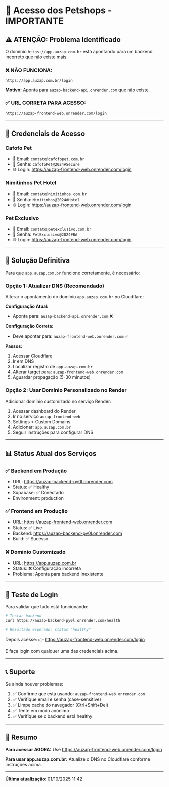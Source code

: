 # 🔐 Acesso dos Petshops - IMPORTANTE

## ⚠️ ATENÇÃO: Problema Identificado

O domínio `https://app.auzap.com.br` está apontando para um backend incorreto que não existe mais.

### ❌ NÃO FUNCIONA:
```
https://app.auzap.com.br/login
```
**Motivo:** Aponta para `auzap-backend-api.onrender.com` que não existe.

### ✅ URL CORRETA PARA ACESSO:
```
https://auzap-frontend-web.onrender.com/login
```

---

## 🎯 Credenciais de Acesso

### Cafofo Pet
- 📧 Email: `contato@cafofopet.com.br`
- 🔐 Senha: `CafofoPet@2024#Secure`
- 🌐 Login: https://auzap-frontend-web.onrender.com/login

### Nimitinhos Pet Hotel
- 📧 Email: `contato@nimitinhos.com.br`
- 🔐 Senha: `Nimitinhos@2024#Hotel`
- 🌐 Login: https://auzap-frontend-web.onrender.com/login

### Pet Exclusivo
- 📧 Email: `contato@petexclusivo.com.br`
- 🔐 Senha: `PetExclusivo@2024#BA`
- 🌐 Login: https://auzap-frontend-web.onrender.com/login

---

## 🔧 Solução Definitiva

Para que `app.auzap.com.br` funcione corretamente, é necessário:

### Opção 1: Atualizar DNS (Recomendado)
Alterar o apontamento do domínio `app.auzap.com.br` no Cloudflare:

**Configuração Atual:**
- Aponta para: `auzap-backend-api.onrender.com` ❌

**Configuração Correta:**
- Deve apontar para: `auzap-frontend-web.onrender.com` ✅

**Passos:**
1. Acessar Cloudflare
2. Ir em DNS
3. Localizar registro de `app.auzap.com.br`
4. Alterar target para: `auzap-frontend-web.onrender.com`
5. Aguardar propagação (5-30 minutos)

### Opção 2: Usar Domínio Personalizado no Render

Adicionar domínio customizado no serviço Render:

1. Acessar dashboard do Render
2. Ir no serviço `auzap-frontend-web`
3. Settings > Custom Domains
4. Adicionar: `app.auzap.com.br`
5. Seguir instruções para configurar DNS

---

## 📊 Status Atual dos Serviços

### ✅ Backend em Produção
- URL: https://auzap-backend-py0l.onrender.com
- Status: ✅ Healthy
- Supabase: ✅ Conectado
- Environment: production

### ✅ Frontend em Produção
- URL: https://auzap-frontend-web.onrender.com
- Status: ✅ Live
- Backend: https://auzap-backend-py0l.onrender.com
- Build: ✅ Sucesso

### ❌ Domínio Customizado
- URL: https://app.auzap.com.br
- Status: ❌ Configuração incorreta
- Problema: Aponta para backend inexistente

---

## 🧪 Teste de Login

Para validar que tudo está funcionando:

```bash
# Testar backend
curl https://auzap-backend-py0l.onrender.com/health

# Resultado esperado: status "healthy"
```

Depois acesse:
👉 https://auzap-frontend-web.onrender.com/login

E faça login com qualquer uma das credenciais acima.

---

## 📞 Suporte

Se ainda houver problemas:

1. ✅ Confirme que está usando: `auzap-frontend-web.onrender.com`
2. ✅ Verifique email e senha (case-sensitive)
3. ✅ Limpe cache do navegador (Ctrl+Shift+Del)
4. ✅ Tente em modo anônimo
5. ✅ Verifique se o backend está healthy

---

## 🎉 Resumo

**Para acessar AGORA:**
Use https://auzap-frontend-web.onrender.com/login

**Para usar app.auzap.com.br:**
Atualize o DNS no Cloudflare conforme instruções acima.

---

**Última atualização:** 01/10/2025 11:42
